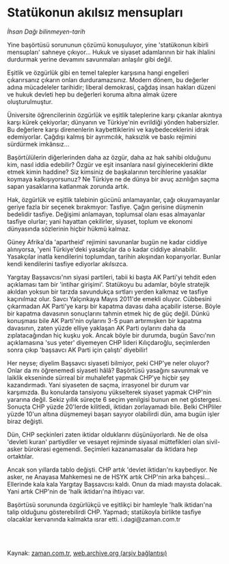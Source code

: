 # Statükonun akılsız mensupları

*İhsan Dağı bilinmeyen-tarih*

<td class="news-spot">
<p>Yine başörtüsü sorununun çözümü konuşuluyor, yine 'statükonun kibirli mensupları' sahneye çıkıyor... Hukuk ve siyaset adamlarının bir hak ihlalini durdurmak yerine devamını savunmaları anlaşılır gibi değil.</p>
<p><p>Eşitlik ve özgürlük gibi en temel talepler karşısına hangi engelleri çıkarırsanız çıkarın onları durduramazsınız. Modern dönem, bu değerler adına mücadeleler tarihidir; liberal demokrasi, çağdaş insan hakları düzeni ve hukuk devleti hep bu değerleri koruma altına almak üzere oluşturulmuştur.
<p>Üniversite öğrencilerinin özgürlük ve eşitlik taleplerine karşı çıkanlar akıntıya karşı kürek çekiyorlar; dünyanın ve Türkiye'nin evrildiği yönden habersizler. Bu değerlere karşı direnenlerin kaybettiklerini ve kaybedeceklerini idrak edemiyorlar. Çağdışı kalmış bir ayrımcılık, haksızlık ve baskı rejimini sürdürmek imkânsız...
<p>Başörtülülerin diğerlerinden daha az özgür, daha az hak sahibi olduğunu kim, nasıl iddia edebilir? Özgür ve eşit insanlara nasıl giyineceklerini dikte etmek kimin haddine? Siz kimsiniz de başkalarının tercihlerine yasaklar koymaya kalkışıyorsunuz? Ne Türkiye ne de dünya bir avuç azınlığın saçma sapan yasaklarına katlanmak zorunda artık.
<p>Hak, özgürlük ve eşitlik talebinin gücünü anlamayanlar, çağı okuyamayanlar geriye fazla bir seçenek bırakmıyor: Tasfiye. Çağın gerisine düşmenin bedelidir tasfiye. Değişimi anlamayan, toplumsal olanı esas almayanlar tasfiye olurlar; yani hayattan çekilirler, siyaset, toplum ve ekonomi dünyasında sözlerinin hiçbir hükmü kalmaz.
<p>Güney Afrika'da 'apartheid' rejimini savunanlar bugün ne kadar ciddiye alınıyorsa, 'yeni Türkiye'deki yasakçılar da o kadar ciddiye alınabilir. Yasakçılar inatla kendilerini toplumdan, tarihin akışından koparıyorlar. Bunlar kendi kendilerini tasfiye ediyorlar akılsızca.
<p>Yargıtay Başsavcısı'nın siyasi partileri, tabii ki başta AK Parti'yi tehdit eden açıklaması tam bir 'intihar girişimi'. Statükoyu bu adamlar, böyle stratejik akıldan yoksun bir tarzda savundukça sırtları yerden kalkmaz ve tasfiye kaçınılmaz olur. Savcı Yalçınkaya Mayıs 2011'de emekli oluyor. Cübbesini çıkarmadan AK Parti'ye karşı bir kapatma davası daha açabilir isterse. Böyle bir kapatma davasının sonuçlarını tahmin etmek hiç de güç değil. Dünkü konuşması bile AK Parti'nin oylarını 3-5 puan artırmışken bir kapatma davasının, zaten yüzde elliye yaklaşan AK Parti oylarını daha da zıplatacağından hiç kuşku yok. Ancak böyle bir durumda, bugün Savcı'nın açıklamasına 'sus yeter' diyemeyen CHP lideri Kılıçdaroğlu, seçimlerden sonra çıkıp 'başsavcı AK Parti için çalıştı' diyebilir! 
<p>Her neyse; diyelim Başsavcı siyaseti bilmiyor, peki CHP'ye neler oluyor? Onlar da mı öğrenemedi siyaseti hâlâ? Başörtüsü yasağını savunmak ve laiklik ekseninde sürreal bir muhalefet yapmak CHP'ye hiçbir şey kazandırmadı. Yani siyaseten de saçma, irrasyonel bir durum var karşımızda. Bu konularda tansiyonu yükselterek siyaset yapmak CHP'nin yararına değil. Sekiz yıllık süreçte 6 seçim yenilgisi bunun en net göstergesi. Sonuçta CHP yüzde 20'lerde kilitledi, iktidarı zorlayamadı bile. Belki CHPliler yüzde 10'un altına düşmemeyi başarı sayıyor olabilirdi dün, ama bugün işler biraz değişti.
<p>Dün, CHP seçkinleri zaten iktidar olduklarını düşünüyorlardı. Ne de olsa 'devleti kuran' partiydiler ve vesayet rejiminde siyasal müttefikleri olan sivil-asker bürokrasi egemendi. Seçimleri kazanamasalar da iktidara hep ortaktılar.
<p>Ancak son yıllarda tablo değişti. CHP artık 'devlet iktidarı'nı kaybediyor. Ne asker, ne Anayasa Mahkemesi ne de HSYK artık CHP'nin arka bahçesi... Ellerinde kala kala Yargıtay Başsavcısı kaldı. Onun da miadı mayısta dolacak. Yani artık CHP'nin de 'halk iktidarı'na ihtiyacı var.
<p>Başörtüsü sorununda özgürlükçü ve eşitlikçi bir hamleyle 'halk iktidarı'na talip olduğunu gösterebilirdi CHP. Yapmadı; statükoyla birlikte tasfiye olacaklar kervanında kalmakta ısrar etti. i.dagi@zaman.com.tr</p>
<p></p>

<p><br/> </p></p></p></p></p></p></p></p></p></p></p></td>

Kaynak: [zaman.com.tr](http://zaman.com.tr/yazar.do?yazino=1043347), [web.archive.org (arşiv bağlantısı)](http://web.archive.org/web/20101106022302/http://www.zaman.com.tr:80/yazar.do?yazino=1043347)
